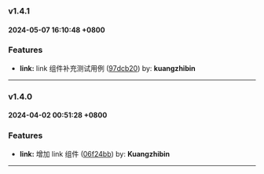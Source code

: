 ### v1.4.1
#### 2024-05-07 16:10:48 +0800

### Features

* **link:** link 组件补充测试用例  ([97dcb20](https://github.com/bin-K/ued-plus/commit/97dcb20)) by: **kuangzhibin**

---

### v1.4.0
#### 2024-04-02 00:51:28 +0800

### Features

* **link:** 增加 link 组件  ([06f24bb](https://github.com/bin-K/ued-plus/commit/06f24bb)) by: **Kuangzhibin**

---
